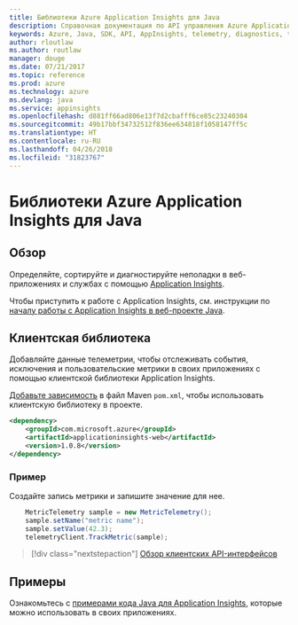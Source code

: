 ```yaml
---
title: Библиотеки Azure Application Insights для Java
description: Справочная документация по API управления Azure Application Insights для Java
keywords: Azure, Java, SDK, API, AppInsights, telemetry, diagnostics, trace, logs, performance
author: rloutlaw
ms.author: routlaw
manager: douge
ms.date: 07/21/2017
ms.topic: reference
ms.prod: azure
ms.technology: azure
ms.devlang: java
ms.service: appinsights
ms.openlocfilehash: d881ff66ad806e13f7d2cbafff6ce85c23240304
ms.sourcegitcommit: 49b17bbf34732512f836ee634818f1058147ff5c
ms.translationtype: HT
ms.contentlocale: ru-RU
ms.lasthandoff: 04/26/2018
ms.locfileid: "31823767"
---
```

# <a name="azure-application-insights-libraries-for-java"></a>Библиотеки Azure Application Insights для Java

## <a name="overview"></a>Обзор

Определяйте, сортируйте и диагностируйте неполадки в веб-приложениях и службах с помощью [Application Insights](/azure/application-insights/app-insights-overview).

Чтобы приступить к работе с Application Insights, см. инструкции по [началу работы с Application Insights в веб-проекте Java](/azure/application-insights/app-insights-java-get-started).

## <a name="client-library"></a>Клиентская библиотека

Добавляйте данные телеметрии, чтобы отслеживать события, исключения и пользовательские метрики в своих приложениях с помощью клиентской библиотеки Application Insights.

[Добавьте зависимость](https://maven.apache.org/guides/getting-started/index.html#How_do_I_use_external_dependencies) в файл Maven `pom.xml`, чтобы использовать клиентскую библиотеку в проекте.

```XML
<dependency>
    <groupId>com.microsoft.azure</groupId>
    <artifactId>applicationinsights-web</artifactId>   
    <version>1.0.8</version>
</dependency>
```   

### <a name="example"></a>Пример

Создайте запись метрики и запишите значение для нее.

```java
    MetricTelemetry sample = new MetricTelemetry();
    sample.setName("metric name");
    sample.setValue(42.3);
    telemetryClient.TrackMetric(sample);
```

> [!div class="nextstepaction"]
> [Обзор клиентских API-интерфейсов](/java/api/overview/azure/appinsights/client)

## <a name="samples"></a>Примеры

Ознакомьтесь с [примерами кода Java для Application Insights](https://azure.microsoft.com/en-us/resources/samples/?term=insights&platform=java), которые можно использовать в своих приложениях.
